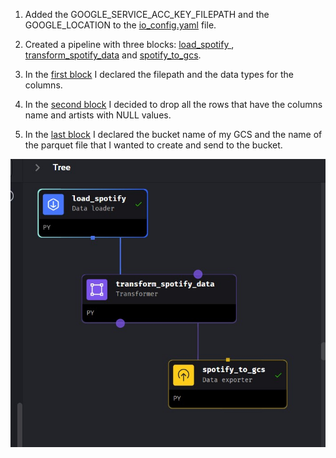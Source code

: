 1) Added the GOOGLE_SERVICE_ACC_KEY_FILEPATH and the GOOGLE_LOCATION to the [io_config.yaml](https://github.com/antfneves/spotify_top_songs_project/blob/main/Mage/io_config.yaml) file.

2) Created a pipeline with three blocks: [load_spotify ](https://github.com/antfneves/spotify_top_songs_project/blob/main/Mage/load_spotify.py), [transform_spotify_data](https://github.com/antfneves/spotify_top_songs_project/blob/main/Mage/transform_spotify_data.py) and  [spotify_to_gcs](https://github.com/antfneves/spotify_top_songs_project/blob/main/Mage/spotify_to_gcs.py).

3) In the [first block](https://github.com/antfneves/spotify_top_songs_project/blob/main/Mage/load_spotify.py) I declared the filepath and the data types for the columns.

4) In the [second block](https://github.com/antfneves/spotify_top_songs_project/blob/main/Mage/transform_spotify_data.py) I decided to drop all the rows that have the columns name and artists with NULL values.

5) In the [last block](https://github.com/antfneves/spotify_top_songs_project/blob/main/Mage/spotify_to_gcs.py) I declared the bucket name of my GCS and the name of the parquet file that I wanted to create and send to the bucket.

![](https://github.com/antfneves/spotify_top_songs_project/blob/main/Mage/mage_tree.jpg?raw=true) 
